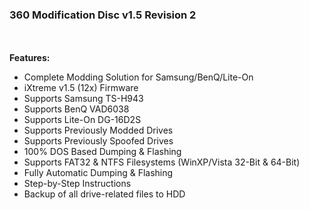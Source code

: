 <h3>360 Modification Disc v1.5 Revision 2</h3>
<BR>
<BR>
<b>Features:</b>

 - Complete Modding Solution for Samsung/BenQ/Lite-On
 - iXtreme v1.5 (12x) Firmware
 - Supports Samsung TS-H943
 - Supports BenQ VAD6038
 - Supports Lite-On DG-16D2S
 - Supports Previously Modded Drives
 - Supports Previously Spoofed Drives
 - 100% DOS Based Dumping & Flashing
 - Supports FAT32 & NTFS Filesystems (WinXP/Vista 32-Bit & 64-Bit)
 - Fully Automatic Dumping & Flashing
 - Step-by-Step Instructions
 - Backup of all drive-related files to HDD
